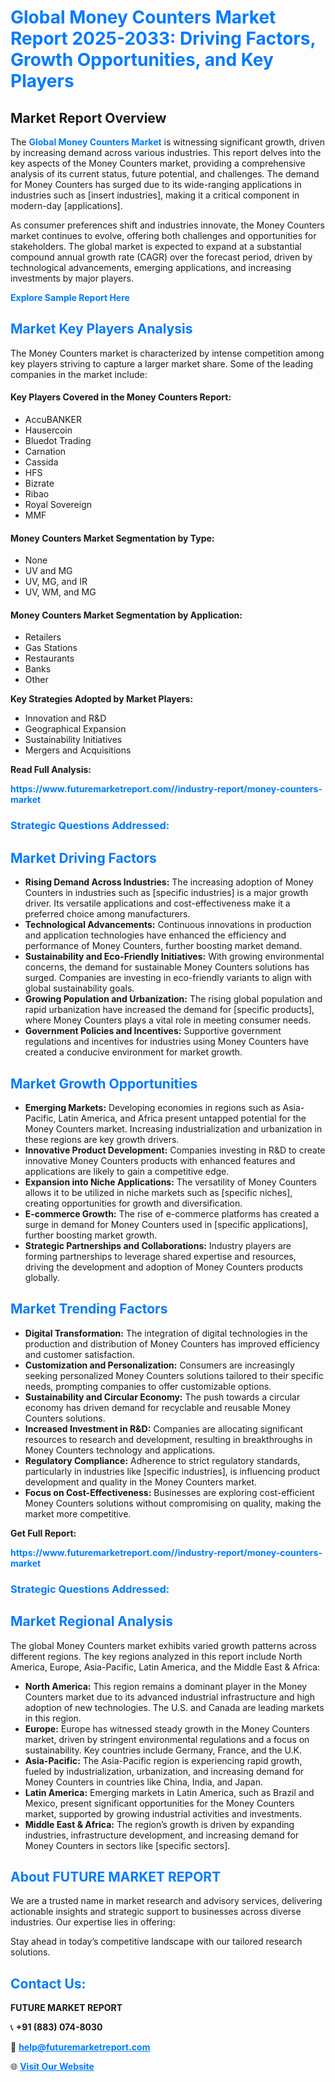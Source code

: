 <h1 style="color: #007BFF;">Global Money Counters Market Report 2025-2033: Driving Factors, Growth Opportunities, and Key Players</h1>

<section id="overview">
<h2>Market Report Overview</h2>
<p>The <a href="https://www.futuremarketreport.com//industry-report/money-counters-market" style="color: #007BFF; text-decoration: none;"><strong>Global Money Counters Market</strong></a> is witnessing significant growth, driven by increasing demand across various industries. This report delves into the key aspects of the Money Counters market, providing a comprehensive analysis of its current status, future potential, and challenges. The demand for Money Counters has surged due to its wide-ranging applications in industries such as [insert industries], making it a critical component in modern-day [applications].</p>
<p>As consumer preferences shift and industries innovate, the Money Counters market continues to evolve, offering both challenges and opportunities for stakeholders. The global market is expected to expand at a substantial compound annual growth rate (CAGR) over the forecast period, driven by technological advancements, emerging applications, and increasing investments by major players.</p>
</section>

<section id="overview">
<p><a href="https://www.futuremarketreport.com//request-sample/reportId=82961" style="color: #007BFF; text-decoration: none;"><strong>Explore Sample Report Here</strong></a></p>
</section>

<section id="key-players">
<h2 style="color: #007BFF;">Market Key Players Analysis</h2>
<p>The Money Counters market is characterized by intense competition among key players striving to capture a larger market share. Some of the leading companies in the market include:</p>
<h4>Key Players Covered in the Money Counters Report:</h4>
<ul><li>AccuBANKER</li><li>Hausercoin</li><li>Bluedot Trading</li><li>Carnation</li><li>Cassida</li><li>HFS</li><li>Bizrate</li><li>Ribao</li><li>Royal Sovereign</li><li>MMF</li></ul>
<h4>Money Counters Market Segmentation by Type:</h4>
<ul><li>None</li><li>UV and MG</li><li>UV, MG, and IR</li><li>UV, WM, and MG</li></ul>

<h4>Money Counters Market Segmentation by Application:</h4>
<ul><li>Retailers</li><li>Gas Stations</li><li>Restaurants</li><li>Banks</li><li>Other</li></ul>
<p><strong>Key Strategies Adopted by Market Players:</strong></p>
<ul>
<li>Innovation and R&D</li>
<li>Geographical Expansion</li>
<li>Sustainability Initiatives</li>
<li>Mergers and Acquisitions</li>
</ul>
</section>

<section>
<p><strong>Read Full Analysis: </strong></p><a href="https://www.futuremarketreport.com//industry-report/money-counters-market" style="color: #007BFF; text-decoration: none;"><strong>https://www.futuremarketreport.com//industry-report/money-counters-market</strong></a>
<h3 style="color: #007BFF;">Strategic Questions Addressed:</h3>
</section>

<section id="driving-factors">
<h2 style="color: #007BFF;">Market Driving Factors</h2>
<ul>
<li><strong>Rising Demand Across Industries:</strong> The increasing adoption of Money Counters in industries such as [specific industries] is a major growth driver. Its versatile applications and cost-effectiveness make it a preferred choice among manufacturers.</li>
<li><strong>Technological Advancements:</strong> Continuous innovations in production and application technologies have enhanced the efficiency and performance of Money Counters, further boosting market demand.</li>
<li><strong>Sustainability and Eco-Friendly Initiatives:</strong> With growing environmental concerns, the demand for sustainable Money Counters solutions has surged. Companies are investing in eco-friendly variants to align with global sustainability goals.</li>
<li><strong>Growing Population and Urbanization:</strong> The rising global population and rapid urbanization have increased the demand for [specific products], where Money Counters plays a vital role in meeting consumer needs.</li>
<li><strong>Government Policies and Incentives:</strong> Supportive government regulations and incentives for industries using Money Counters have created a conducive environment for market growth.</li>
</ul>
</section>

<section id="growth-opportunities">
<h2 style="color: #007BFF;">Market Growth Opportunities</h2>
<ul>
<li><strong>Emerging Markets:</strong> Developing economies in regions such as Asia-Pacific, Latin America, and Africa present untapped potential for the Money Counters market. Increasing industrialization and urbanization in these regions are key growth drivers.</li>
<li><strong>Innovative Product Development:</strong> Companies investing in R&D to create innovative Money Counters products with enhanced features and applications are likely to gain a competitive edge.</li>
<li><strong>Expansion into Niche Applications:</strong> The versatility of Money Counters allows it to be utilized in niche markets such as [specific niches], creating opportunities for growth and diversification.</li>
<li><strong>E-commerce Growth:</strong> The rise of e-commerce platforms has created a surge in demand for Money Counters used in [specific applications], further boosting market growth.</li>
<li><strong>Strategic Partnerships and Collaborations:</strong> Industry players are forming partnerships to leverage shared expertise and resources, driving the development and adoption of Money Counters products globally.</li>
</ul>
</section>

<section id="trending-factors">
<h2 style="color: #007BFF;">Market Trending Factors</h2>
<ul>
<li><strong>Digital Transformation:</strong> The integration of digital technologies in the production and distribution of Money Counters has improved efficiency and customer satisfaction.</li>
<li><strong>Customization and Personalization:</strong> Consumers are increasingly seeking personalized Money Counters solutions tailored to their specific needs, prompting companies to offer customizable options.</li>
<li><strong>Sustainability and Circular Economy:</strong> The push towards a circular economy has driven demand for recyclable and reusable Money Counters solutions.</li>
<li><strong>Increased Investment in R&D:</strong> Companies are allocating significant resources to research and development, resulting in breakthroughs in Money Counters technology and applications.</li>
<li><strong>Regulatory Compliance:</strong> Adherence to strict regulatory standards, particularly in industries like [specific industries], is influencing product development and quality in the Money Counters market.</li>
<li><strong>Focus on Cost-Effectiveness:</strong> Businesses are exploring cost-efficient Money Counters solutions without compromising on quality, making the market more competitive.</li>
</ul>
</section>

<section>
<p><strong>Get Full Report: </strong></p><a href="https://www.futuremarketreport.com//industry-report/money-counters-market" style="color: #007BFF; text-decoration: none;"><strong>https://www.futuremarketreport.com//industry-report/money-counters-market</strong></a>
<h3 style="color: #007BFF;">Strategic Questions Addressed:</h3>
</section>


<section id="regional-analysis">
<h2 style="color: #007BFF;">Market Regional Analysis</h2>
<p>The global Money Counters market exhibits varied growth patterns across different regions. The key regions analyzed in this report include North America, Europe, Asia-Pacific, Latin America, and the Middle East & Africa:</p>
<ul>
<li><strong>North America:</strong> This region remains a dominant player in the Money Counters market due to its advanced industrial infrastructure and high adoption of new technologies. The U.S. and Canada are leading markets in this region.</li>
<li><strong>Europe:</strong> Europe has witnessed steady growth in the Money Counters market, driven by stringent environmental regulations and a focus on sustainability. Key countries include Germany, France, and the U.K.</li>
<li><strong>Asia-Pacific:</strong> The Asia-Pacific region is experiencing rapid growth, fueled by industrialization, urbanization, and increasing demand for Money Counters in countries like China, India, and Japan.</li>
<li><strong>Latin America:</strong> Emerging markets in Latin America, such as Brazil and Mexico, present significant opportunities for the Money Counters market, supported by growing industrial activities and investments.</li>
<li><strong>Middle East & Africa:</strong> The region’s growth is driven by expanding industries, infrastructure development, and increasing demand for Money Counters in sectors like [specific sectors].</li>
</ul>
</section>

<footer>
<h2 style="color: #007BFF;">About FUTURE MARKET REPORT</h2>
<p>We are a trusted name in market research and advisory services, delivering actionable insights and strategic support to businesses across diverse industries. Our expertise lies in offering:</p>

<p>Stay ahead in today’s competitive landscape with our tailored research solutions.</p>

<h2 style="color: #007BFF;">Contact Us:</h2>
<p><strong>FUTURE MARKET REPORT</strong></p>
<p>📞 <strong>+91 (883) 074-8030</strong></p>
<p>📧 <strong><a href="mailto:help@futuremarketreport.com" style="color: #007BFF;">help@futuremarketreport.com</a></strong></p>
<p>🌐 <strong><a href="https://www.futuremarketreport.com/" style="color: #007BFF;">Visit Our Website</a></strong></p>
</footer>